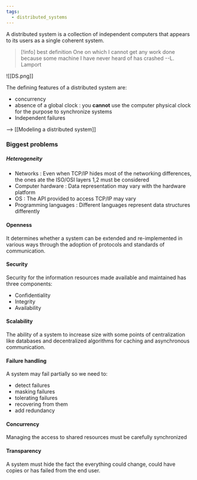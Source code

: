 ```yaml
---
tags:
  - distributed_systems
---
```

A distributed system is a collection of independent computers that appears to its users as a single coherent system.

>[!info] best definition
>One on which I cannot get any work done because some machine I have never heard of has crashed --L. Lamport

![[DS.png]]

The defining features of a distributed system are:
- concurrency
- absence of a global clock : you **cannot** use the computer physical clock for the purpose to synchronize systems
- Independent failures

--> [[Modeling a distributed system]]
### Biggest problems

##### Heterogeneity

- Networks : Even when TCP/IP hides most of the networking differences, the ones ate the ISO/OSI layers 1,2 must be considered
- Computer hardware : Data representation may vary with the hardware platform
- OS : The API provided to access TCP/IP may vary
- Programming languages : Different languages represent data structures differently

#### Openness

It determines whether a system can be extended and re-implemented in various ways through the adoption of protocols and standards of communication.

#### Security

Security for the information resources made available and maintained has three components:
- Confidentiality
- Integrity
- Availability

#### Scalability

The ability of a system to increase size with some points of centralization like databases and decentralized algorithms for caching and asynchronous communication.

#### Failure handling

A system may fail partially so we need to:
- detect failures
- masking failures
- tolerating failures
- recovering from them
- add redundancy

#### Concurrency

Managing the access to shared resources must be carefully synchronized

#### Transparency

A system must hide the fact the everything could change, could have copies or has failed from the end user.
